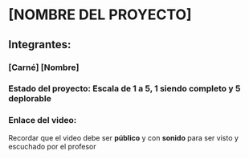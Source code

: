 # [NOMBRE DEL PROYECTO]
## Integrantes:
### [Carné] [Nombre]

### Estado del proyecto: Escala de 1 a 5, 1 siendo completo y 5 deplorable
### Enlace del video: 
Recordar que el video debe ser **público** y con **sonido** para ser visto y escuchado por el profesor
